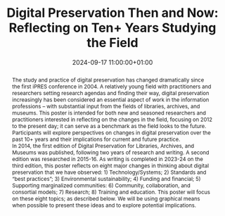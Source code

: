 ---
abstract: 'The study and practice of digital preservation has changed dramatically
  since the first iPRES conference in 2004. A relatively young field with practitioners
  and researchers setting research agendas and finding their way, digital preservation
  increasingly has been considered an essential aspect of work in the information
  professions – with substantial input from the fields of libraries, archives, and
  museums. This poster is intended for both new and seasoned researchers and practitioners
  interested in reflecting on the changes in the field, focusing on 2012 to the present
  day; it can serve as a benchmark as the field looks to the future. Participants
  will explore perspectives on changes in digital preservation over the past 10+ years
  and their implications for current and future practice.


  In 2014, the first edition of Digital Preservation for Libraries, Archives, and
  Museums was published, following two years of research and writing. A second edition
  was researched in 2015-16. As writing is completed in 2023-24 on the third edition,
  this poster reflects on eight major changes in thinking about digital preservation
  that we have observed: 1) Technology/Systems; 2) Standards and “best practices”;
  3) Environmental sustainability; 4) Funding and financial; 5) Supporting marginalized
  communities: 6) Community, collaboration, and consortial models; 7) Research; 8)
  Training and education. This poster will focus on these eight topics; as described
  below. We will be using graphical means when possible to present these ideas and
  to explore potential implications.'
creators:
- Edward Corrado
- ' Heather Moulaison-Sandy'
- ' Kayn Curry'
- ' Teresa Soleau'
date: 2024-09-17 11:00:00+01:00
document_url: https://zenodo.org/records/13662118/download/pdf
grand_parent: iPRES
institutions: []
keywords:
- communications and advocacy for dp
- start 2 preserve
landing_page_url: https://zenodo.org/records/13662118
language: eng
layout: publication
license: Creative Commons Attribution Share-Alike 4.0 (CC-BY-SA-4.0)
notes_url: ''
parent: iPRES 2024
publication_type: poster
size: null
slides_url: ''
source_name: iPRES
stream_url: ''
title: 'Digital Preservation Then and Now: Reflecting on Ten+ Years Studying the Field'
year: 2024
---